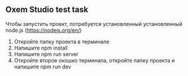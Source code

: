 <h2>Oxem Studio test task</h2>

Чтобы запустить проект, потребуется установленный установленный node.js (https://nodejs.org/en/)<br>

1. Откройте папку проекта в терминале<br>
2. Напишите npm install<br>
3. Напишите npm run server<br>
4. Откройте второе окошко терминала, откройте папку проекта и напишите npm run dev